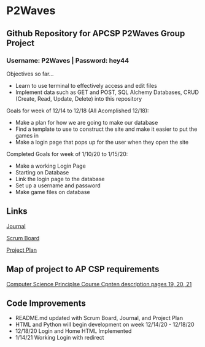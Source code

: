 # P2Waves
## Github Repository for APCSP P2Waves Group Project
### Username: P2Waves | Password: hey44

Objectives so far...
- Learn to use terminal to effectively access and edit files
- Implement data such as GET and POST, SQL Alchemy Databases, CRUD (Create, Read, Update, Delete) into this repository

Goals for week of 12/14 to 12/18 (All Acomplished 12/18):
- Make a plan for how we are going to make our database
- Find a template to use to construct the site and make it easier to put the games in
- Make a login page that pops up for the user when they open the site

Completed Goals for week of 1/10/20 to 1/15/20:
- Make a working Login Page
- Starting on Database
- Link the login page to the database
- Set up a username and password
- Make game files on database

## Links
[Journal](https://docs.google.com/document/d/1SVI2qjMwwGs7KVzgL3I4nsCijlh7uOEzS4zT9CkGF48/edit?usp=sharing)

[Scrum Board](https://github.com/users/Cody-Peng/projects/1)

[Project Plan](https://docs.google.com/document/d/1bAMUZDqt29ACzf7KTDVZbvbRk3MSPUgQhg0wlJF35P4/edit?pli=1#)

## Map of project to AP CSP requirements
[Computer Science Principlse Course Cpnten description pages 19, 20, 21](https://apcentral.collegeboard.org/pdf/ap-computer-science-principles-course-and-exam-description.pdf?course=ap-computer-science-principles)

## Code Improvements

- README.md updated with Scrum Board, Journal, and Project Plan
- HTML and Python will begin development on week 12/14/20 - 12/18/20
- 12/18/20 Login and Home HTML Implemented
- 1/14/21 Working Login with redirect
